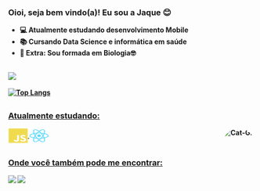 ### <b/> Oioi, seja bem vindo(a)! Eu sou a Jaque 😊

- 💻 Atualmente estudando desenvolvimento Mobile
- 📚 Cursando Data Science e informática em saúde
- 🧬 Extra: Sou formada em Biologia🤓

##

<div>
<a href="https://github.com/JaqueGraciano">
<img height="180" src=https://github-readme-stats.vercel.app/api?username=JaqueGraciano&show_icons=true&theme=dark&include_all_commits=true&count_private=true/'>
<div/>  

![Top Langs](https://github-readme-stats.vercel.app/api/top-langs/?username=JaqueGraciano&layout=compact&theme=dark)
##

### Atualmente estudando:
<div style="display: inline_block">
  <img align="center" alt="Math-Js" height="30" width="40" src="https://raw.githubusercontent.com/devicons/devicon/master/icons/javascript/javascript-plain.svg">
  <img align="center" alt="Math-React" height="30" width="40" src="https://raw.githubusercontent.com/devicons/devicon/master/icons/react/react-original.svg">
  
  <img align="right" alt="Cat-Gif" height="150" style="border-radius:50px;" src="https://media0.giphy.com/media/3oKIPnAiaMCws8nOsE/giphy.gifcid=ecf05e47pxojgxg5vopo7m97odsajyesitz3uh1xnluyr242&ep=v1_gifs_search&rid=giphy.gif&ct=g)">


<div/>

##

### Onde você também pode me encontrar:
<a href="https://www.linkedin.com/in/jaqueline-da-silva-graciano" target="_blank"><img src="https://img.shields.io/badge/-LinkedIn-%230077B5?style=for-the-badge&logo=linkedin&logoColor=white" target="_blank"></a>
<a href = "mailto:jaque.graciano@outlook.com"><img src="https://img.shields.io/badge/-Gmail-%23333?style=for-the-badge&logo=gmail&logoColor=white" target="_blank"></a>

              
  
